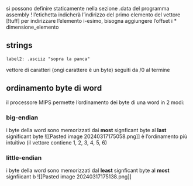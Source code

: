 
si possono definire staticamente nella sezione .data del programma assembly !
l’etichetta indicherà l’indirizzo del primo elemento del vettore
[!tuff] per indirizzare l’elemento i-esimo, bisogna aggiungere l’offset
i * dimensione_elemento


## strings
```armasm
label2: .asciiz "sopra la panca"
```
vettore di caratteri (ongi carattere è un byte) seguiti da /0 al termine 

## ordinamento byte di word

il processore MIPS permette l’ordinamento dei byte di una word in 2 modi:
### big-endian
i byte della word sono memorizzati dai **most** signficant byte al **last** significant byte
![[Pasted image 20240317175058.png]]
è l’ordinamento più intuitivo (il vettore contiene 1, 2, 3, 4, 5, 6)
### little-endian
i byte della word sono memorizzati dal **least** signficant byte al **most** signfiicant b
![[Pasted image 20240317175138.png]]